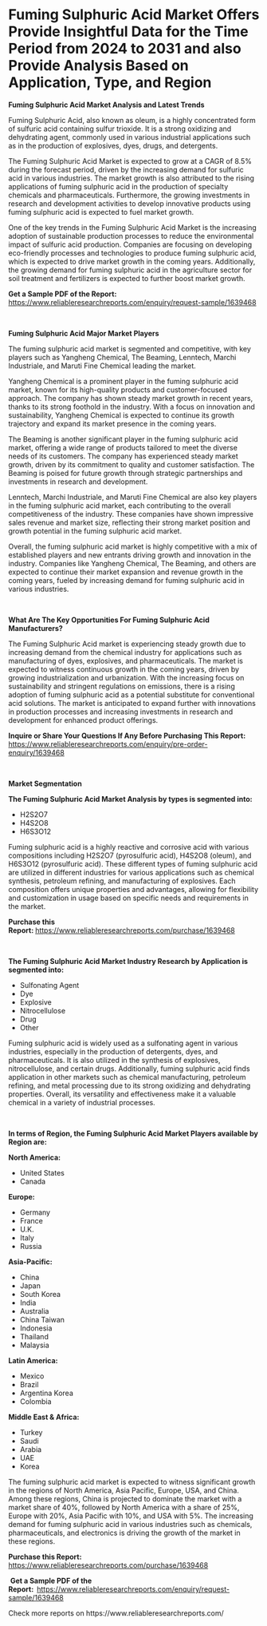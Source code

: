 <p><h1>Fuming Sulphuric Acid Market Offers Provide Insightful Data for the Time Period from 2024 to 2031 and also Provide Analysis Based on Application, Type, and Region</h1></p><p><strong>Fuming Sulphuric Acid Market Analysis and Latest Trends</strong></p>
<p><p>Fuming Sulphuric Acid, also known as oleum, is a highly concentrated form of sulfuric acid containing sulfur trioxide. It is a strong oxidizing and dehydrating agent, commonly used in various industrial applications such as in the production of explosives, dyes, drugs, and detergents.</p><p>The Fuming Sulphuric Acid Market is expected to grow at a CAGR of 8.5% during the forecast period, driven by the increasing demand for sulfuric acid in various industries. The market growth is also attributed to the rising applications of fuming sulphuric acid in the production of specialty chemicals and pharmaceuticals. Furthermore, the growing investments in research and development activities to develop innovative products using fuming sulphuric acid is expected to fuel market growth.</p><p>One of the key trends in the Fuming Sulphuric Acid Market is the increasing adoption of sustainable production processes to reduce the environmental impact of sulfuric acid production. Companies are focusing on developing eco-friendly processes and technologies to produce fuming sulphuric acid, which is expected to drive market growth in the coming years. Additionally, the growing demand for fuming sulphuric acid in the agriculture sector for soil treatment and fertilizers is expected to further boost market growth.</p></p>
<p><strong>Get a Sample PDF of the Report:&nbsp;</strong> <a href="https://www.reliableresearchreports.com/enquiry/request-sample/1639468">https://www.reliableresearchreports.com/enquiry/request-sample/1639468</a></p>
<p>&nbsp;</p>
<p><strong>Fuming Sulphuric Acid Major Market Players</strong></p>
<p><p>The fuming sulphuric acid market is segmented and competitive, with key players such as Yangheng Chemical, The Beaming, Lenntech, Marchi Industriale, and Maruti Fine Chemical leading the market. </p><p>Yangheng Chemical is a prominent player in the fuming sulphuric acid market, known for its high-quality products and customer-focused approach. The company has shown steady market growth in recent years, thanks to its strong foothold in the industry. With a focus on innovation and sustainability, Yangheng Chemical is expected to continue its growth trajectory and expand its market presence in the coming years.</p><p>The Beaming is another significant player in the fuming sulphuric acid market, offering a wide range of products tailored to meet the diverse needs of its customers. The company has experienced steady market growth, driven by its commitment to quality and customer satisfaction. The Beaming is poised for future growth through strategic partnerships and investments in research and development.</p><p>Lenntech, Marchi Industriale, and Maruti Fine Chemical are also key players in the fuming sulphuric acid market, each contributing to the overall competitiveness of the industry. These companies have shown impressive sales revenue and market size, reflecting their strong market position and growth potential in the fuming sulphuric acid market.</p><p>Overall, the fuming sulphuric acid market is highly competitive with a mix of established players and new entrants driving growth and innovation in the industry. Companies like Yangheng Chemical, The Beaming, and others are expected to continue their market expansion and revenue growth in the coming years, fueled by increasing demand for fuming sulphuric acid in various industries.</p></p>
<p>&nbsp;</p>
<p><strong>What Are The Key Opportunities For Fuming Sulphuric Acid Manufacturers?</strong></p>
<p><p>The Fuming Sulphuric Acid market is experiencing steady growth due to increasing demand from the chemical industry for applications such as manufacturing of dyes, explosives, and pharmaceuticals. The market is expected to witness continuous growth in the coming years, driven by growing industrialization and urbanization. With the increasing focus on sustainability and stringent regulations on emissions, there is a rising adoption of fuming sulphuric acid as a potential substitute for conventional acid solutions. The market is anticipated to expand further with innovations in production processes and increasing investments in research and development for enhanced product offerings.</p></p>
<p><strong>Inquire or Share Your Questions If Any Before Purchasing This Report:</strong> <a href="https://www.reliableresearchreports.com/enquiry/pre-order-enquiry/1639468">https://www.reliableresearchreports.com/enquiry/pre-order-enquiry/1639468</a></p>
<p>&nbsp;</p>
<p><strong>Market Segmentation</strong></p>
<p><strong>The Fuming Sulphuric Acid Market Analysis by types is segmented into:</strong></p>
<p><ul><li>H2S2O7</li><li>H4S2O8</li><li>H6S3O12</li></ul></p>
<p><p>Fuming sulphuric acid is a highly reactive and corrosive acid with various compositions including H2S2O7 (pyrosulfuric acid), H4S2O8 (oleum), and H6S3O12 (pyrosulfuric acid). These different types of fuming sulphuric acid are utilized in different industries for various applications such as chemical synthesis, petroleum refining, and manufacturing of explosives. Each composition offers unique properties and advantages, allowing for flexibility and customization in usage based on specific needs and requirements in the market.</p></p>
<p><strong>Purchase this Report:&nbsp;</strong><a href="https://www.reliableresearchreports.com/purchase/1639468">https://www.reliableresearchreports.com/purchase/1639468</a></p>
<p>&nbsp;</p>
<p><strong>The Fuming Sulphuric Acid Market Industry Research by Application is segmented into:</strong></p>
<p><ul><li>Sulfonating Agent</li><li>Dye</li><li>Explosive</li><li>Nitrocellulose</li><li>Drug</li><li>Other</li></ul></p>
<p><p>Fuming sulphuric acid is widely used as a sulfonating agent in various industries, especially in the production of detergents, dyes, and pharmaceuticals. It is also utilized in the synthesis of explosives, nitrocellulose, and certain drugs. Additionally, fuming sulphuric acid finds application in other markets such as chemical manufacturing, petroleum refining, and metal processing due to its strong oxidizing and dehydrating properties. Overall, its versatility and effectiveness make it a valuable chemical in a variety of industrial processes.</p></p>
<p>&nbsp;</p>
<p><strong>In terms of Region, the Fuming Sulphuric Acid Market Players available by Region are:</strong></p>
<p>
    <p> <strong> North America: </strong>
        <ul>
            <li>United States</li>
            <li>Canada</li>
        </ul>
        </p> 
    <p> <strong> Europe: </strong>
        <ul>
            <li>Germany</li>
            <li>France</li>
            <li>U.K.</li>
            <li>Italy</li>
            <li>Russia</li>
        </ul>
        </p> 
    <p> <strong> Asia-Pacific: </strong>
        <ul>
            <li>China</li>
            <li>Japan</li>
            <li>South Korea</li>
            <li>India</li>
            <li>Australia</li>
            <li>China Taiwan</li>
            <li>Indonesia</li>
            <li>Thailand</li>
            <li>Malaysia</li>
        </ul>
        </p> 
    <p> <strong> Latin America: </strong>
        <ul>
            <li>Mexico</li>
            <li>Brazil</li>
            <li>Argentina Korea</li>
            <li>Colombia</li>
        </ul>
        </p> 
    <p> <strong> Middle East & Africa: </strong>
        <ul>
            <li>Turkey</li>
            <li>Saudi</li>
            <li>Arabia</li>
            <li>UAE</li>
            <li>Korea</li>
        </ul>
    </p>
    </p>
<p><p>The fuming sulphuric acid market is expected to witness significant growth in the regions of North America, Asia Pacific, Europe, USA, and China. Among these regions, China is projected to dominate the market with a market share of 40%, followed by North America with a share of 25%, Europe with 20%, Asia Pacific with 10%, and USA with 5%. The increasing demand for fuming sulphuric acid in various industries such as chemicals, pharmaceuticals, and electronics is driving the growth of the market in these regions.</p></p>
<p><strong>Purchase this Report: </strong><a href="https://www.reliableresearchreports.com/purchase/1639468">https://www.reliableresearchreports.com/purchase/1639468</a></p>
<p>&nbsp;<strong>Get a Sample PDF of the Report:&nbsp;&nbsp;</strong><a href="https://www.reliableresearchreports.com/enquiry/request-sample/1639468">https://www.reliableresearchreports.com/enquiry/request-sample/1639468</a></p>
<p><strong></strong></p>
<p>Check more reports on https://www.reliableresearchreports.com/</p>